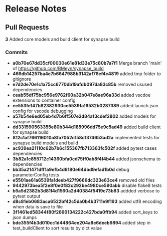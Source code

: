# Release Notes 
## Pull Requests
**3** Added core models and build client for synapse build
### Commits
  - **a0b70e67dd35cf00030e61e81d33e75c80b7a7f1** Merge branch &#x27;main&#x27; of https://github.com/BMeyn/synapse_build
  - **466db14257ba4e7b6647988b3142af76ef4c4819** added tmp folder to gitignore
  - **e7d2de70e1c1a75cc6770db19afdb097da83c85b** removed usused dependencies
  - **ceab55df75bc956e9762f60a32b047e8ae96a33d** added vscdoe extensions to container config
  - **ee553fe147b82382930ce5539fa16532b0287389** added launch.json config for vscode debugging
  - **a57b54e6ed05eb4d7b6ff507e2d84af3cdef2802** added models for synapse build
  - **dd331590563355e80b344d185996dd75e9c5ad49** added build client for synapse build
  - **812c1af766116010a8fa7052c158c1374653ad2a** implemented tests for synapse build models and build
  - **ac939ea21110c62b7b6c155367fb713363fc502f** added pytest cases dependencies
  - **3b82a1c855712c14360bfa0cd75ff0ab8f4f4b44** added jsonschema to dependencies
  - **bb35a21471dff1a9efb4d6180e64dbd9efad1b0d** debug parameterConfig tests
  - **e5501ae61a6539fa1deeb427f9666dc323e63ce4** removed old files
  - **9442973bea5f2e8f0e0f82c292be4980ce590abb** disable flake8 tests
  - **b5a5d2382b3d81f4d1560a2d40384f5419c73b83** addded verbose to pytest output
  - **d8c81eb0683aca6522bf42c5da0b4b3711e9f193** added utf8 encoding when data is save to file
  - **3f1461ed58344f80f2660134222c427bda0ffb94** added sort_keys to json dumps
  - **bde355f4b3d010cc1d44864ee204a8e6deeb9894** added step in test_buildClient to sort results by dict value
